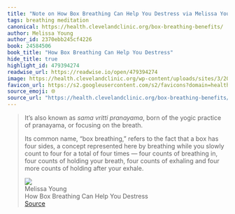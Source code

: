 ```yaml
---
title: "Note on How Box Breathing Can Help You Destress via Melissa Young"
tags: breathing meditation
canonical: https://health.clevelandclinic.org/box-breathing-benefits/
author: Melissa Young
author_id: 2370ebb245cf4226
book: 24584506
book_title: "How Box Breathing Can Help You Destress"
hide_title: true
highlight_id: 479394274
readwise_url: https://readwise.io/open/479394274
image: https://health.clevelandclinic.org/wp-content/uploads/sites/3/2021/08/yogaBreathing-1258979897-770x533-1.jpg
favicon_url: https://s2.googleusercontent.com/s2/favicons?domain=health.clevelandclinic.org
source_emoji: 🌐
source_url: "https://health.clevelandclinic.org/box-breathing-benefits/#:~:text=It%E2%80%99s%20also%20known,after%20your%20exhale."
---
```


> It’s also known as *sama vritti pranayama*, born of the yogic practice of pranayama, or focusing on the breath.
> 
> Its common name, “box breathing,” refers to the fact that a box has four sides, a concept represented here by breathing while you slowly count to four for a total of four times — four counts of breathing in, four counts of holding your breath, four counts of exhaling and four more counts of holding after your exhale.
> <div class="quoteback-footer"><div class="quoteback-avatar"><img class="mini-favicon" src="https://s2.googleusercontent.com/s2/favicons?domain=health.clevelandclinic.org"></div><div class="quoteback-metadata"><div class="metadata-inner"><span style="display:none">FROM:</span><div aria-label="Melissa Young" class="quoteback-author"> Melissa Young</div><div aria-label="How Box Breathing Can Help You Destress" class="quoteback-title"> How Box Breathing Can Help You Destress</div></div></div><div class="quoteback-backlink"><a target="_blank" aria-label="go to the full text of this quotation" rel="noopener" href="https://health.clevelandclinic.org/box-breathing-benefits/#:~:text=It%E2%80%99s%20also%20known,after%20your%20exhale." class="quoteback-arrow"> Source</a></div></div>